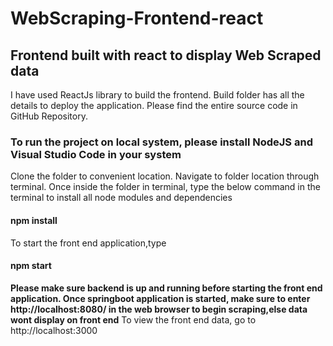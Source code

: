 # WebScraping-Frontend-react
## Frontend built with react to display Web Scraped data 
I have used ReactJs library to build the frontend.
Build folder has all the details to deploy the application.
Please find the entire source code in GitHub Repository.
### To run the project on local system, please install NodeJS and Visual Studio Code in your system
Clone the folder to convenient location.
Navigate to folder location through terminal.
Once inside the folder in terminal, type the below command in the terminal to install all node modules and dependencies
#### npm install
To start the front end application,type
#### npm start
**Please make sure backend is up and running before starting the front end application.
Once springboot application is started, make sure to enter http://localhost:8080/ in the web browser to begin scraping,else data wont display on front end**
To view the front end data, go to
       http://localhost:3000 

